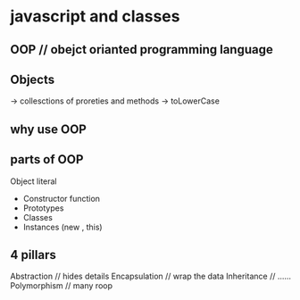 # javascript and classes

## OOP   // obejct orianted programming language

## Objects
-> collesctions of proreties and methods
-> toLowerCase

## why use OOP

## parts of OOP
Object literal

- Constructor function 
- Prototypes
- Classes
- Instances (new , this)

## 4 pillars
Abstraction    // hides details 
Encapsulation  // wrap the data
Inheritance    // ......
Polymorphism   // many roop 
